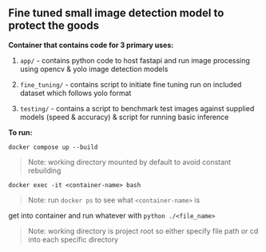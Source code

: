 **Fine tuned small image detection model to protect the goods**
-
  

**Container that contains code for 3 primary uses:**

1)  `app/` - contains python code to host fastapi and run image processing using opencv & yolo image detection models

  

2)  `fine_tuning/` - contains script to initiate fine tuning run on included dataset which follows yolo format

  

3)  `testing/` - contains a script to benchmark test images against supplied models (speed & accuracy) & script for running basic inference

  
  

**To run:**

  

`docker compose up --build`

> Note: working directory mounted by default to avoid constant rebuilding

  

`docker exec -it <container-name> bash`

> Note: run `docker ps` to see what `<container-name>` is

  

get into container and run whatever with `python ./<file_name>`

> Note: working directory is project root so either specify file path or cd into each specific directory


